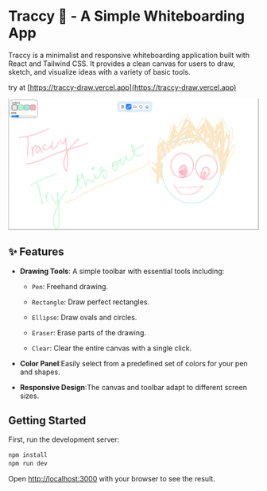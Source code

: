 # Traccy 🎨 - A Simple Whiteboarding App

Traccy is a minimalist and responsive whiteboarding application built with React and Tailwind CSS. It provides a clean canvas for users to draw, sketch, and visualize ideas with a variety of basic tools.

try at [https://traccy-draw.vercel.app](https://traccy-draw.vercel.app)

![some drawings, that showcase traccy whiteboarding app](/public/drawing1.png "you can create drawing")

## ✨ Features

- **Drawing Tools**: A simple toolbar with essential tools including:
  - <code>Pen</code>: Freehand drawing.

  - <code>Rectangle</code>: Draw perfect rectangles.

  - <code>Ellipse</code>: Draw ovals and circles.

  - <code>Eraser</code>: Erase parts of the drawing.

  - <code>Clear</code>: Clear the entire canvas with a single click.

- **Color Panel**:Easily select from a predefined set of colors for your pen and shapes.
- **Responsive Design**:The canvas and toolbar adapt to different screen sizes.

## Getting Started

First, run the development server:

```bash
npm install
npm run dev

```

Open [http://localhost:3000](http://localhost:3000) with your browser to see the result.
